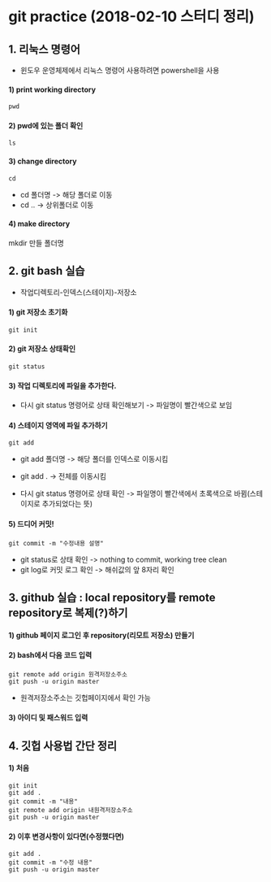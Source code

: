 # git practice (2018-02-10 스터디 정리)

## 1. 리눅스 명령어
* 윈도우 운영체제에서 리눅스 명령어 사용하려면 powershell을 사용
#### 1) print working directory
    pwd
#### 2) pwd에 있는 폴더 확인
    ls
#### 3) change directory
    cd
* cd 폴더명 -> 해당 폴더로 이동
* cd .. -> 상위폴더로 이동
#### 4) make directory
  mkdir 만들 폴더명


## 2. git bash 실습
* 작업디렉토리-인덱스(스테이지)-저장소

#### 1) git 저장소 초기화
    git init

#### 2) git 저장소 상태확인
    git status

#### 3) 작업 디렉토리에 파일을 추가한다.
* 다시 git status 명령어로 상태 확인해보기 -> 파일명이 빨간색으로 보임

#### 4) 스테이지 영역에 파일 추가하기
    git add
* git add 폴더명 -> 해당 폴더를 인덱스로 이동시킴
* git add . -> 전체를 이동시킴

* 다시 git status 명령어로 상태 확인 -> 파일명이 빨간색에서 초록색으로 바뀜(스테이지로 추가되었다는 뜻)

#### 5) 드디어 커밋!
    git commit -m "수정내용 설명"
* git status로 상태 확인 -> nothing to commit, working tree clean
* git log로 커밋 로그 확인 -> 해쉬값의 앞 8자리 확인


## 3. github 실습 : local repository를 remote repository로 복제(?)하기
#### 1) github 페이지 로그인 후 repository(리모트 저장소) 만들기
#### 2) bash에서 다음 코드 입력
    git remote add origin 원격저장소주소
    git push -u origin master
* 원격저장소주소는 깃헙페이지에서 확인 가능
#### 3) 아이디 및 패스워드 입력


## 4. 깃헙 사용법 간단 정리

#### 1) 처음
    git init
    git add .
    git commit -m "내용"
    git remote add origin 내원격저장소주소
    git push -u origin master

#### 2) 이후 변경사항이 있다면(수정했다면)
    git add .
    git commit -m "수정 내용"
    git push -u origin master

